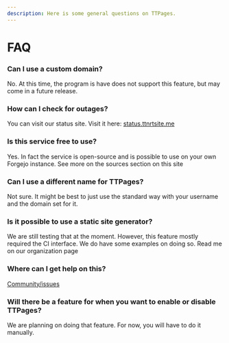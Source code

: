 ```yaml
---
description: Here is some general questions on TTPages.
---
```


# FAQ

### Can I use a custom domain?

No. At this time, the program is have does not support this feature, but may come in a future release.

### How can I check for outages?

You can visit our status site. Visit it here: [status.ttnrtsite.me](https://status.ttnrtsite.me)

### Is this service free to use?

Yes. In fact the service is open-source and is possible to use on your own Forgejo instance. See more on the sources section on this site

### Can I use a different name for TTPages?

Not sure. It might be best to just use the standard way with your username and the domain set for it.

### Is it possible to use a static site generator?

We are still testing that at the moment. However, this feature mostly required the CI interface. We do have some examples on doing so. Read me on our organization page

### Where can I get help on this?

[Community/issues](https://gitea.ttnrtsite.me/TTNRT/Community/issues)

### Will there be a feature for when you want to enable or disable TTPages?

We are planning on doing that feature. For now, you will have to do it manually.
